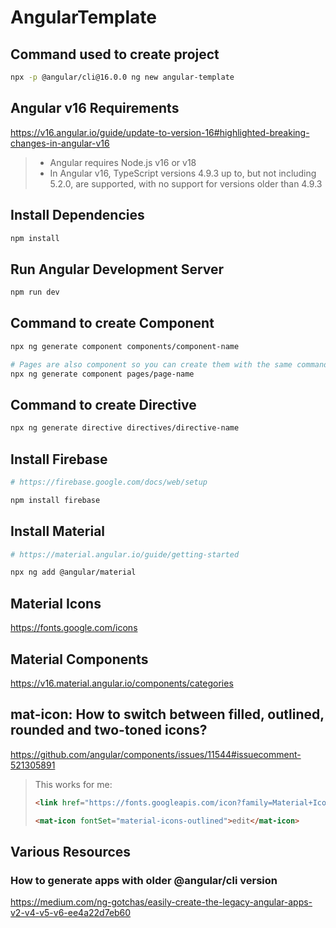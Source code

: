 # AngularTemplate


## Command used to create project

```zsh
npx -p @angular/cli@16.0.0 ng new angular-template
```


## Angular v16 Requirements

https://v16.angular.io/guide/update-to-version-16#highlighted-breaking-changes-in-angular-v16

> - Angular requires Node.js v16 or v18
> - In Angular v16, TypeScript versions 4.9.3 up to, but not including 5.2.0, are supported, with no support for versions older than 4.9.3


## Install Dependencies

```sh
npm install
```

## Run Angular Development Server

```sh
npm run dev
```


## Command to create Component

```sh
npx ng generate component components/component-name

# Pages are also component so you can create them with the same command like this
npx ng generate component pages/page-name
```


## Command to create Directive

```sh
npx ng generate directive directives/directive-name
```

## Install Firebase

```sh
# https://firebase.google.com/docs/web/setup

npm install firebase
```


## Install Material

```sh
# https://material.angular.io/guide/getting-started

npx ng add @angular/material
```

## Material Icons

https://fonts.google.com/icons


## Material Components

https://v16.material.angular.io/components/categories


## mat-icon: How to switch between filled, outlined, rounded and two-toned icons?

https://github.com/angular/components/issues/11544#issuecomment-521305891

> This works for me:
>
> ```html
> <link href="https://fonts.googleapis.com/icon?family=Material+Icons|Material+Icons+Outlined" rel="stylesheet">
> 
> <mat-icon fontSet="material-icons-outlined">edit</mat-icon>
> ```



## Various Resources

### How to generate apps with older @angular/cli version

https://medium.com/ng-gotchas/easily-create-the-legacy-angular-apps-v2-v4-v5-v6-ee4a22d7eb60
